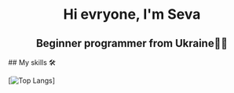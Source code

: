 <div id="header" align="center">
  <h1>Hi evryone, I'm Seva</h1>
  <h2>Beginner programmer from Ukraine👨‍💻</h2>
</div>
## My skills 🛠
<div></div>

[![Top Langs](https://github-readme-stats.vercel.app/api/top-langs/?username=akirivsev)]
